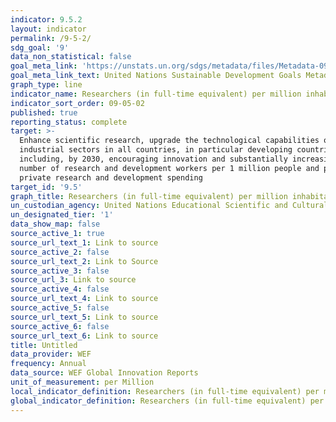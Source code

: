 ```yaml
---
indicator: 9.5.2
layout: indicator
permalink: /9-5-2/
sdg_goal: '9'
data_non_statistical: false
goal_meta_link: 'https://unstats.un.org/sdgs/metadata/files/Metadata-09-05-02.pdf'
goal_meta_link_text: United Nations Sustainable Development Goals Metadata (PDF 382 KB)
graph_type: line
indicator_name: Researchers (in full-time equivalent) per million inhabitants
indicator_sort_order: 09-05-02
published: true
reporting_status: complete
target: >-
  Enhance scientific research, upgrade the technological capabilities of
  industrial sectors in all countries, in particular developing countries,
  including, by 2030, encouraging innovation and substantially increasing the
  number of research and development workers per 1 million people and public and
  private research and development spending
target_id: '9.5'
graph_title: Researchers (in full-time equivalent) per million inhabitants
un_custodian_agency: United Nations Educational Scientific and Cultural Organization (UNESCO)
un_designated_tier: '1'
data_show_map: false
source_active_1: true
source_url_text_1: Link to source
source_active_2: false
source_url_text_2: Link to Source
source_active_3: false
source_url_3: Link to source
source_active_4: false
source_url_text_4: Link to source
source_active_5: false
source_url_text_5: Link to source
source_active_6: false
source_url_text_6: Link to source
title: Untitled
data_provider: WEF
frequency: Annual
data_source: WEF Global Innovation Reports
unit_of_measurement: per Million
local_indicator_definition: Researchers (in full-time equivalent) per million inhabitants
global_indicator_definition: Researchers (in full-time equivalent) per million inhabitants
---
```

